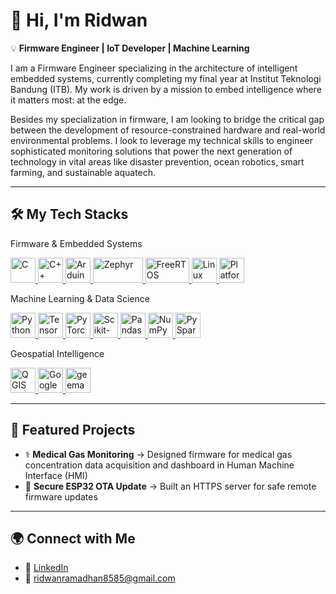 # 👋 Hi, I'm Ridwan

💡 **Firmware Engineer | IoT Developer | Machine Learning**

I am a Firmware Engineer specializing in the architecture of intelligent embedded systems, currently completing my final year at Institut Teknologi Bandung (ITB). My work is driven by a mission to embed intelligence where it matters most: at the edge.

Besides my specialization in firmware, I am looking to bridge the critical gap between the development of resource-constrained hardware and real-world environmental problems. I look to leverage my technical skills to engineer sophisticated monitoring solutions that power the next generation of technology in vital areas like disaster prevention, ocean robotics, smart farming, and sustainable aquatech.

---

## 🛠️ My Tech Stacks

Firmware & Embedded Systems

<p align="left">
<a href="https://en.cppreference.com/w/c/language" target="_blank" rel="noreferrer">
<img src="https://upload.wikimedia.org/wikipedia/commons/1/18/C_Programming_Language.svg" alt="C" width="40" height="40"/>
</a>
<a href="https://isocpp.org/" target="_blank" rel="noreferrer">
<img src="https://cdn.jsdelivr.net/gh/devicons/devicon/icons/cplusplus/cplusplus-original.svg" alt="C++" width="40" height="40"/>
</a>
<a href="https://www.arduino.cc/" target="_blank" rel="noreferrer">
<img src="https://cdn.jsdelivr.net/gh/devicons/devicon/icons/arduino/arduino-original-wordmark.svg" alt="Arduino" width="40" height="40"/>
</a>
<a href="https://www.zephyrproject.org/" target="_blank" rel="noreferrer">
<img src="https://www.zephyrproject.org/wp-content/uploads/2023/03/Zephyr_color-13.png" alt="Zephyr" width="80" height="40"/>
</a>
<a href="https://www.freertos.org/" target="_blank" rel="noreferrer">
<img src="https://upload.wikimedia.org/wikipedia/commons/3/3e/FreeRTOS_logo_2005.svg" alt="FreeRTOS" width="70" height="40"/>
</a>
<a href="https://www.linux.org/" target="_blank" rel="noreferrer">
<img src="https://cdn.jsdelivr.net/gh/devicons/devicon/icons/linux/linux-original.svg" alt="Linux" width="40" height="40"/>
</a>
<a href="https://www.platformio.org/" target="_blank" rel="noreferrer">
<img src="https://cdn.platformio.org/images/platformio-logo.17fdc3bc.png" alt="PlatformIO" width="40" height="40"/>
</a>
</p>

Machine Learning & Data Science

<p align="left">
<a href="https://www.python.org" target="_blank" rel="noreferrer">
<img src="https://cdn.jsdelivr.net/gh/devicons/devicon/icons/python/python-original.svg" alt="Python" width="40" height="40"/>
</a>
<a href="https://www.tensorflow.org" target="_blank" rel="noreferrer">
<img src="https://cdn.jsdelivr.net/gh/devicons/devicon/icons/tensorflow/tensorflow-original.svg" alt="TensorFlow" width="40" height="40"/>
</a>
<a href="https://pytorch.org/" target="_blank" rel="noreferrer">
<img src="https://cdn.jsdelivr.net/gh/devicons/devicon/icons/pytorch/pytorch-original.svg" alt="PyTorch" width="40" height="40"/>
</a>
<a href="https://scikit-learn.org/" target="_blank" rel="noreferrer">
<img src="https://cdn.jsdelivr.net/gh/devicons/devicon/icons/scikitlearn/scikitlearn-original.svg" alt="Scikit-learn" width="40" height="40"/>
</a>
<a href="https://pandas.pydata.org/" target="_blank" rel="noreferrer">
<img src="https://cdn.jsdelivr.net/gh/devicons/devicon/icons/pandas/pandas-original.svg" alt="Pandas" width="40" height="40"/>
</a>
<a href="https://numpy.org/" target="_blank" rel="noreferrer">
<img src="https://cdn.jsdelivr.net/gh/devicons/devicon/icons/numpy/numpy-original.svg" alt="NumPy" width="40" height="40"/>
</a>
<a href="https://spark.apache.org/" target="_blank" rel="noreferrer">
<img src="https://cdn.jsdelivr.net/gh/devicons/devicon/icons/apachespark/apachespark-original-wordmark.svg" alt="PySpark" height="40"/>
</a>
</p>

Geospatial Intelligence

<p align="left">
<a href="https://www.qgis.org/" target="_blank" rel="noreferrer">
<img src="https://upload.wikimedia.org/wikipedia/commons/9/91/QGIS_logo_new.svg" alt="QGIS" width="40" height="40"/>
</a>
<a href="https://earthengine.google.com/" target="_blank" rel="noreferrer">
<img src="https://icons.iconarchive.com/icons/carlosjj/google-jfk/128/earth-engine-icon.png" alt="Google Earth Engine" width="40" height="40"/>
</a>
<a href="https://geemap.org/" target="_blank" rel="noreferrer">
<img src="https://book.geemap.org/_static/logo.png" alt="geemap" width="40" height="40"/>
</a>
</p>

---

## 📂 Featured Projects

- ⚕️ **Medical Gas Monitoring** → Designed firmware for medical gas concentration data acquisition and dashboard in Human Machine Interface (HMI)
- 🔐 **Secure ESP32 OTA Update** → Built an HTTPS server for safe remote firmware updates

---

## 🌍 Connect with Me

- 💼 [LinkedIn](https://www.linkedin.com/in/your-link)
- 📧 [ridwanramadhan8585@gmail.com](mailto:ridwanramadhan8585@gmail.com)
